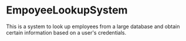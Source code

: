 # EmpoyeeLookupSystem
This is a system to look up employees from a large database and obtain certain information based on a user's credentials.

